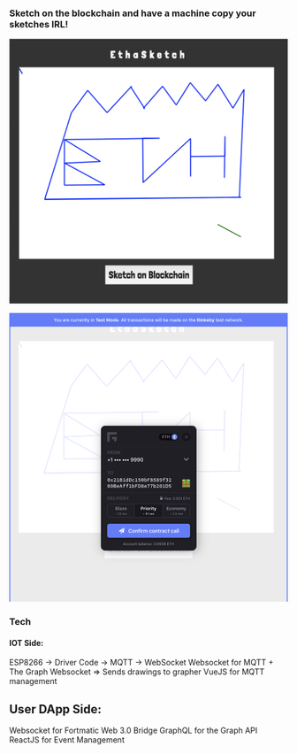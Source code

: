 ### Sketch on the blockchain and have a machine copy your sketches IRL!

![Main Page](screenshots/mainpage.png)

![Submission Page](screenshots/transfer.png)

### Tech

#### IOT Side:
ESP8266 -> Driver Code -> MQTT -> WebSocket
Websocket for MQTT + The Graph Websocket => Sends drawings to grapher
VueJS for MQTT management

## User DApp Side:
Websocket for Fortmatic Web 3.0 Bridge
GraphQL for the Graph API
ReactJS for Event Management

